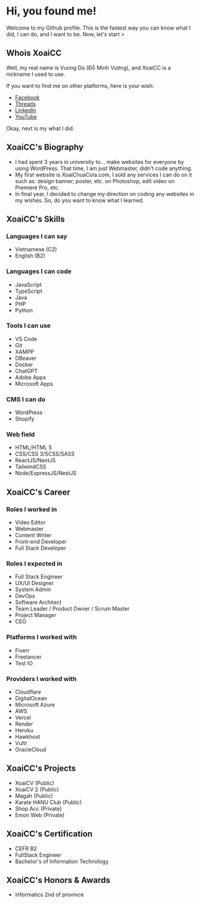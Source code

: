 # Hi, you found me!

Welcome to my Github profile. This is the fastest way you can know what I did, I can do, and I want to be. Now, let's start >

## Whois XoaiCC

Well, my real name is Vuong Do (Đỗ Minh Vương), and XoaiCC is a nickname I used to use.

If you want to find me on other platforms, here is your wish:

- [Facebook](https://www.facebook.com)
- [Threads](https://www.facebook.com)
- [Linkedln](https://www.facebook.com)
- [YouTube](https://www.facebook.com)

Okay, next is my what I did.

## XoaiCC's Biography

- I had spent 3 years in university to... make websites for everyone by using WordPress. That time, I am just Webmaster, didn't code anything.
- My first website is XoaiChuaCola.com, I sold any services I can do on it such as: design banner, poster, etc. on Photoshop, edit video on Premiere Pro, etc.
- In final year, I decided to change my direction on coding any websites in my wishes.
  So, do you want to know what I learned.

## XoaiCC's Skills

### Languages I can say

- Vietnamese (C2)
- English (B2)

### Languages I can code

- JavaScript
- TypeScript
- Java
- PHP
- Python

### Tools I can use

- VS Code
- Git
- XAMPP
- DBeaver
- Docker
- ChatGPT
- Adobe Apps
- Microsoft Apps

### CMS I can do

- WordPress
- Shopify

### Web field

- HTML/HTML 5
- CSS/CSS 3/SCSS/SASS
- ReactJS/NextJS
- TailwindCSS
- Node/ExpressJS/NestJS

## XoaiCC's Career

### Roles I worked in

- Video Editor
- Webmaster
- Content Writer
- Front-end Developer
- Full Stack Developer

### Roles I expected in

- Full Stack Engineer
- UX/UI Designer
- System Admin
- DevOps
- Software Architect
- Team Leader / Product Owner / Scrum Master
- Project Manager
- CEO

### Platforms I worked with

- Fiverr
- Freelancer
- Test IO

### Providers I worked with

- Cloudflare
- DigitalOcean
- Microsoft Azure
- AWS
- Vercel
- Render
- Heroku
- Hawkhost
- Vultr
- OracleCloud

## XoaiCC's Projects

- XoaiCV (Public)
- XoaiCV 2 (Public)
- Magah (Public)
- Karate HANU Club (Public)
- Shop Acc (Private)
- Emon Web (Private)

## XoaiCC's Certification

- CEFR B2
- FullStack Engineer
- Bachelor's of Information Technology

## XoaiCC's Honors & Awards

- Informatics 2nd of province

